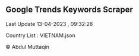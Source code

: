 

## Google Trends Keywords Scraper 
 
Last Update 13-04-2023 , 09:32:28

Country List :
VIETNAM.json



© Abdul Muttaqin 
